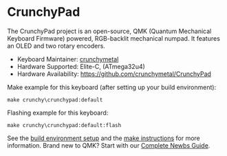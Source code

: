 # CrunchyPad

The CrunchyPad project is an open-source, QMK (Quantum Mechanical Keyboard Firmware) powered, RGB-backlit mechanical numpad. It features an OLED and two rotary encoders. 

* Keyboard Maintainer: [crunchymetal](https://github.com/crunchymetal)
* Hardware Supported: Elite-C, (ATmega32u4)
* Hardware Availability: https://github.com/crunchymetal/CrunchyPad

Make example for this keyboard (after setting up your build environment):

    make crunchy\crunchypad:default

Flashing example for this keyboard:

    make crunchy\crunchypad:default:flash

See the [build environment setup](https://docs.qmk.fm/#/getting_started_build_tools) and the [make instructions](https://docs.qmk.fm/#/getting_started_make_guide) for more information. Brand new to QMK? Start with our [Complete Newbs Guide](https://docs.qmk.fm/#/newbs).
